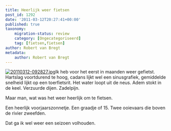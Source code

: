 ```yaml
---
title: Heerlijk weer fietsen
post_id: 1292
date: '2011-03-12T20:27:41+00:00'
published: true
taxonomy:
    migration-status: review
    category: [Ongecategoriseerd]
    tag: [fietsen,fietsen]
author: Robert van Bregt
metadata:
    author: Robert van Bregt
---
```

[![](/wp-content/uploads/2011/03/20110312-092827-150x150.jpg "20110312-092827.jpg")](/wp-content/uploads/2011/03/20110312-092827.jpg)Ik heb voor het eerst in maanden weer gefietst. Hartslag voortdurend te hoog, cadans lijkt wel een sinusgrafiek, gemiddelde snelheid lijkt op een toerfietsrit. Het water loopt uit de neus. Adem stokt in de keel. Verzuurde dijen. Zadelpijn.

Maar man, wat was het weer heerlijk om te fietsen.

Een heerlijk voorjaarszonnetje. Een graadje of 15. Twee ooievaars die boven de rivier zweefden.

Dat ga ik wel weer een seizoen volhouden.